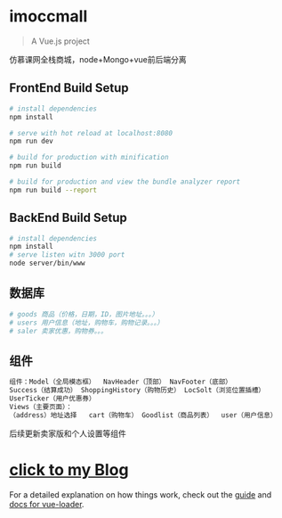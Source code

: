 # imoccmall

> A Vue.js project



仿慕课网全栈商城，node+Mongo+vue前后端分离

## FrontEnd Build Setup

``` bash
# install dependencies
npm install

# serve with hot reload at localhost:8080
npm run dev

# build for production with minification
npm run build

# build for production and view the bundle analyzer report
npm run build --report
```
## BackEnd Build Setup
``` bash
# install dependencies
npm install
# serve listen witn 3000 port
node server/bin/www
```
## 数据库
``` bash
# goods 商品（价格，日期，ID，图片地址。。。）
# users 用户信息（地址，购物车，购物记录。。。）
# saler 卖家优惠，购物券。。。
```

## 组件
``` bash
组件：Model（全局模态框）  NavHeader（顶部） NavFooter（底部）
Success（结算成功） ShoppingHistory（购物历史） LocSolt（浏览位置插槽）
UserTicker（用户优惠券） 
Views（主要页面）：
（address）地址选择   cart（购物车） Goodlist（商品列表）  user（用户信息）
```

后续更新卖家版和个人设置等组件
# [click to my Blog](http://chenjieweb.top/enter)
For a detailed explanation on how things work, check out the [guide](http://vuejs-templates.github.io/webpack/) and [docs for vue-loader](http://vuejs.github.io/vue-loader).
